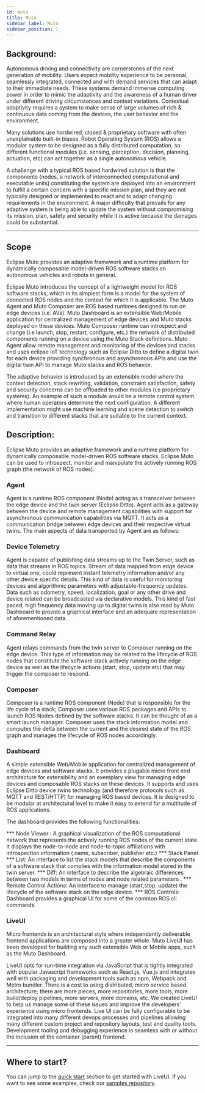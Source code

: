 ```yaml
---
id: muto
title: Muto
sidebar_label: Muto
sidebar_position: 1
---
```


## Background: 
Autonomous driving and connectivity are cornerstones of the next generation of mobility. Users expect mobility experience to be personal, seamlessly integrated, connected and with demand services that can adapt to their immediate needs. These systems demand immense computing power in order to mimic the adaptivity and the awareness of a human driver under different driving circumstances and context variations. Contextual adaptivity requires a system to make sense of large volumes of rich & continuous data coming from the devices, the user behavior and the environment.

Many solutions use hardwired, closed & proprietary software with often unexplainable built-in biases. Robot Operating System (ROS) allows a modular system to be designed as a fully distributed computation, so different functional modules (i.e. sensing, perception, decision, planning, actuation, etc) can act together as a single autonomous vehicle. 

A challenge with a typical ROS based hardwired solution is that the components (nodes, a network of interconnected computational and executable units) constituting the system are deployed into an environment to fulfill a certain concern with a specific mission plan, and they are not typically designed or implemented to react and to adapt changing requirements in the environment.  A major difficulty that prevails for any adaptive system is being able to update the system without compromising its mission, plan, safety and security while it is active because the damages could be substantial.

---
## Scope
Eclipse Muto provides an adaptive framework and a runtime platform for dynamically composable model-driven ROS software stacks on autonomous vehicles and robots in general.  

Eclipse Muto introduces the concept of a lightweight model for ROS software stacks, which in its simplest form is a model for the system of connected ROS nodes and the context for which it is applicable. The Muto Agent and Muto Composer are ROS based runtimes designed to run on edge devices (i.e. AVs). Muto Dashboard is an extensible Web/Mobile application for centralized management of edge devices and Muto stacks deployed on these devices. Muto Composer runtime can introspect and change (i.e launch, stop, restart, configure, etc.) the network of distributed components running on a device using the Muto Stack definitions.  Muto Agent allow remote management and monitoring of the devices and stacks and uses eclipse IoT technology such as Eclipse Ditto to define a digital twin for each device providing synchronous and asynchronous APIs and use the digital twin API to manage Muto stacks and ROS behavior.  

The adaptive behavior is introduced by an extensible model where the context detection, stack rewriting, validation, constraint satisfaction, safety and security concerns can be offloaded to other modules (i.e proprietary systems). An example of such a module would be a remote control system where human operators determine the next configuration.  A different implementation might use machine learning and scene detection to switch and transition to different stacks that are suitable to the current context.

## Description: 
Eclipse Muto provides an adaptive framework and a runtime platform for dynamically composable model-driven ROS software stacks. Eclipse Muto can be used  to introspect, monitor and manipulate the actively running ROS graph (the network of ROS nodes).

### Agent

Agent is a runtime ROS component (Node) acting as a transceiver between the edge device and the twin server (Eclipse Ditto). Agent acts as a gateway between the device and remote management capabilities with support for asynchronous communication capabilities via MQTT. It acts as a communication bridge between edge devices  and their respective virtual twins. The main aspects of data transported by Agent are as follows:

### Device Telemetry

Agent is capable of publishing data streams up to the Twin Server, such as data that streams in ROS topics.  Stream of data mapped from edge device to virtual one, could represent instant telemetry information and/or any other device specific details. This kind of data is useful for monitoring devices and algorithmic parameters with adjustable-frequency updates. Data such as odometry, speed, localization, goal or any other drive and device related can be broadcasted via declarative models. This kind of fast paced, high frequency data moving up to digital twins is also read by Muto Dashboard to provide a graphical interface and an adequate representation of aforementioned data.

### Command Relay

Agent relays commands from the twin server to Composer running on the edge device. This type of  information may be related to the lifecycle of ROS nodes that constitute the software stack actively running on the edge device as well as the lifecycle actions (start, stop, update etc) that may trigger the composer to respond. 

### Composer

Composer is a runtime ROS component (Node) that is responsible for the life cycle of a stack; Composer uses various ROS packages and APIs to launch ROS Nodes defined by the software stacks. It can be thought of as a smart launch manager. Composer uses the stack information model and computes the delta between the current and the desired state of the ROS graph and manages the lifecycle of ROS nodes accordingly.

### Dashboard

A simple extensible Web/Mobile application for centralized management of edge devices and software stacks. It provides a plugable micro front end architecture for extensibility and an exemplary view for managing edge devices and composable ROS stacks on these devices. It supports and uses Eclipse Ditto device twins technology (and therefore protocols such as MQTT and REST/HTTP)  for managing ROS based devices. It is designed to be modular at architectural level to make it easy to  extend for a multitude of ROS applications.

The dashboard provides the following functionalities:

***  Node Viewer : A graphical visualization of the ROS computational network that represents the actively running ROS nodes of the current state. It displays the node-to-node and node-to-topic affiliations with introspection information ( name, subscriber, publisher etc.)
***  Stack Panel
***  List: An interface to list the stack models that describe the components of a software stack that complies with the information model stored in the twin server. 
***  Diff: An interface to describe the algebraic differences between two models in terms of nodes and node related parameters .
***  Remote Control Actions: An interface to manage (start,stop, update) the lifecycle of the software stack on the edge device.
***  ROS Controls: Dashboard provides a graphical UI for some of the common ROS cli commands.

### LiveUI

Micro frontends is an architectural style where independently deliverable frontend applications are composed into a greater whole.  Muto LiveUI has been developed for building any such extensible Web or Mobile apps, such as the Muto Dashboard.

LiveUI opts for run-time integration via JavaScript that is tightly integrated with popular Javascript frameworks such as React.js, Vue.js and integrates well with packaging and development tools such as npm, Webpack and Metro bundler.  There is a cost to using distributed, micro service based architecture; there are more pieces, more repositories, more tools, more build/deploy pipelines, more servers, more domains, etc. We created LiveUI to help us manage some of these issues and improve the developers' experience using micro frontends. Live UI can be fully configurable to be integrated into many different devops processes and pipelines allowing many different custom project and repository layouts, test and quality tools. Development tooling and debugging experience is seamless with or without the inclusion of the container (parent) frontend.

---

## Where to start?

You can jump to the [quick start](/docs/getting-started-react) section to get started with LiveUI. If you want to see some examples, check our  [samples repository](https://gitlab.eteration.com/eteration/labs/composiv/liveui-samples "samples").

